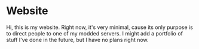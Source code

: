 # Website
Hi, this is my website. Right now, it's very minimal, cause its only purpose is to direct people to one of my modded servers. I might add a portfolio of stuff I've done in the future, but I have no plans right now.